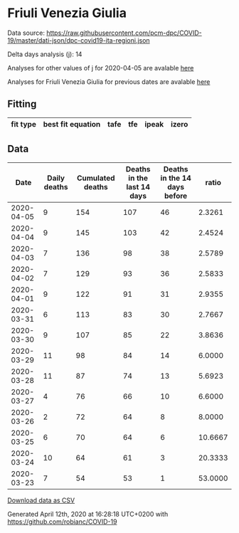 # Friuli Venezia Giulia

Data source: https://raw.githubusercontent.com/pcm-dpc/COVID-19/master/dati-json/dpc-covid19-ita-regioni.json

Delta days analysis (j): 14

Analyses for other values of j for 2020-04-05 are avalable [here](../README.md)

Analyses for Friuli Venezia Giulia for previous dates are avalable [here](../../README.md)

## Fitting 
|fit type|best fit equation|tafe|tfe|ipeak|izero|
|-------|-----|--------|------|---|---|

## Data
|Date|Daily deaths|Cumulated deaths|Deaths in the last 14 days|Deaths in the 14 days before|ratio|
|----|----------|-----------|-------|--------------------|-----|
|2020-04-05|9|154|107|46|2.3261|
|2020-04-04|9|145|103|42|2.4524|
|2020-04-03|7|136|98|38|2.5789|
|2020-04-02|7|129|93|36|2.5833|
|2020-04-01|9|122|91|31|2.9355|
|2020-03-31|6|113|83|30|2.7667|
|2020-03-30|9|107|85|22|3.8636|
|2020-03-29|11|98|84|14|6.0000|
|2020-03-28|11|87|74|13|5.6923|
|2020-03-27|4|76|66|10|6.6000|
|2020-03-26|2|72|64|8|8.0000|
|2020-03-25|6|70|64|6|10.6667|
|2020-03-24|10|64|61|3|20.3333|
|2020-03-23|7|54|53|1|53.0000|

[Download data as CSV](COVID-19_friuli_venezia_giulia_j14_2020-04-05.csv)

Generated April 12th, 2020 at 16:28:18 UTC+0200 with https://github.com/robianc/COVID-19
